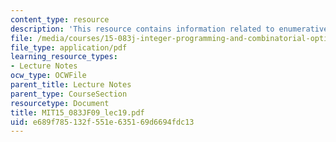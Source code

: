 ```yaml
---
content_type: resource
description: 'This resource contains information related to enumerative methods. '
file: /media/courses/15-083j-integer-programming-and-combinatorial-optimization-fall-2009/e689f785132f551e635169d6694fdc13_MIT15_083JF09_lec19.pdf
file_type: application/pdf
learning_resource_types:
- Lecture Notes
ocw_type: OCWFile
parent_title: Lecture Notes
parent_type: CourseSection
resourcetype: Document
title: MIT15_083JF09_lec19.pdf
uid: e689f785-132f-551e-6351-69d6694fdc13
---
```

